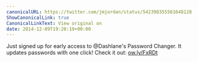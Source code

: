 ```yaml
---
canonicalURL: https://twitter.com/jmjordan/status/542398355561648128
ShowCanonicalLink: true
CanonicalLinkText: View original on
date: 2014-12-09T19:20:19+00:00
---
```

Just signed up for early access to @Dashlane's Password Changer. It updates passwords with one click! Check it out: [ow.ly/FxRDt](http://ow.ly/FxRDt)